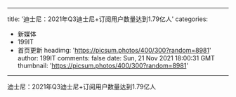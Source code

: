 
---
title: '迪士尼：2021年Q3迪士尼+订阅用户数量达到1.79亿人'
categories: 
 - 新媒体
 - 199IT
 - 首页更新
headimg: 'https://picsum.photos/400/300?random=8981'
author: 199IT
comments: false
date: Sun, 21 Nov 2021 18:00:31 GMT
thumbnail: 'https://picsum.photos/400/300?random=8981'
---

<div>   
迪士尼：2021年Q3迪士尼+订阅用户数量达到1.79亿人  
</div>
            
